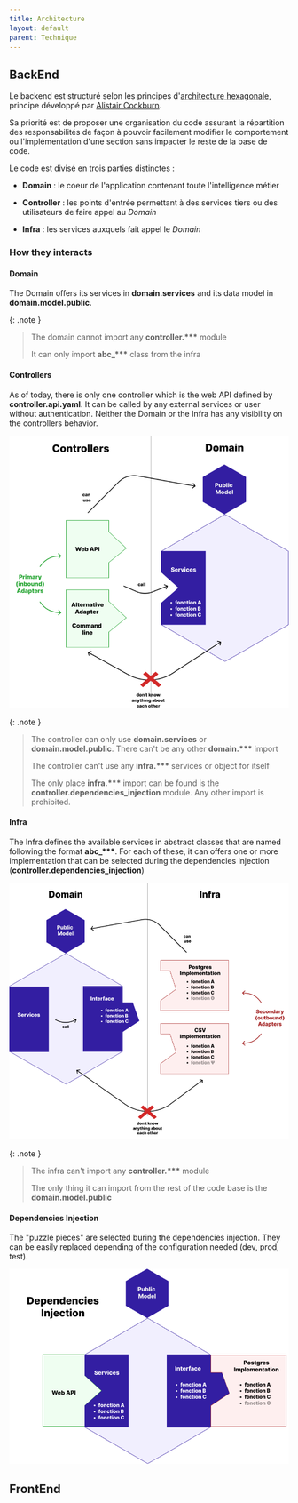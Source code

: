 ```yaml
---
title: Architecture
layout: default
parent: Technique
---
```


## BackEnd

Le backend est structuré selon les principes d'[architecture hexagonale](https://alistair.cockburn.us/hexagonal-architecture/), principe développé par [Alistair Cockburn](https://en.wikipedia.org/wiki/Alistair_Cockburn). 

Sa priorité est de proposer une organisation du code assurant la répartition des responsabilités de façon à pouvoir facilement modifier le comportement ou l'implémentation d'une section sans impacter le reste de la base de code. 

Le code est divisé en trois parties distinctes :
 - **Domain** : le coeur de l'application contenant toute l'intelligence métier
 - **Controller** : les points d'entrée permettant à des services tiers ou des utilisateurs de faire appel au *Domain* 


 - **Infra** : les services auxquels fait appel le *Domain*




### How they interacts

#### Domain
The Domain offers its services in **domain.services** and its data model in **domain.model.public**.

{: .note }
> The domain cannot import any **controller.\*\*\*** module
>
> It can only import **abc_\*\*\*** class from the infra

#### Controllers
As of today, there is only one controller which is the web API defined by **controller.api.yaml**. It can be called by any external services or user without authentication. Neither the Domain or the Infra has any visibility on the controllers behavior. 

![Controllers behavior](../../assets/technique/controllers.png)

{: .note }
> The controller can only use **domain.services** or **domain.model.public**. There can't be any other **domain.\*\*\*** import 
>
> The controller can't use any **infra.\*\*\*** services or object for itself
>
> The only place  **infra.\*\*\*** import can be found is the **controller.dependencies_injection** module. Any other import is prohibited.  

#### Infra

The Infra defines the available services in abstract classes that are named following the format **abc_\*\*\***. For each of these, it can offers one or more implementation that can be selected during the dependencies injection (**controller.dependencies_injection**)

![Infra behavior](../../assets/technique/infra.png)


{: .note }
> The infra can't import any **controller.\*\*\*** module
>
> The only thing it can import from the rest of the code base is the **domain.model.public** 

#### Dependencies Injection

The "puzzle pieces" are selected buring the dependencies injection. They can be easily replaced depending of the configuration needed (dev, prod, test).

![Dependencies Injection behavior](../../assets/technique/dependencies.png)



## FrontEnd

